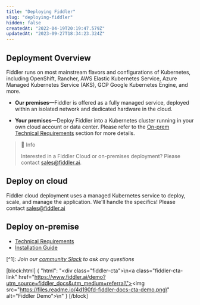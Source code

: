 ```yaml
---
title: "Deploying Fiddler"
slug: "deploying-fiddler"
hidden: false
createdAt: "2022-04-19T20:19:47.579Z"
updatedAt: "2023-09-27T18:34:23.324Z"
---
```

## Deployment Overview

Fiddler runs on most mainstream flavors and configurations of Kubernetes, including OpenShift, Rancher, AWS Elastic Kubernetes Service, Azure Managed Kubernetes Service (AKS), GCP Google Kubernetes Engine, and more.

- **Our premises**—Fiddler is offered as a fully managed service, deployed within an isolated network and dedicated hardware in the cloud.

- **Your premises**—Deploy Fiddler into a Kubernetes cluster running in your own cloud account or data center. Please refer to the [On-prem Technical Requirements](doc:technical-requirements#system-requirements) section for more details.

> 📘 Info
> 
> Interested in a Fiddler Cloud or on-premises deployment?  Please contact [sales@fiddler.ai](mailto:sales@fiddler.ai).

## Deploy on cloud

Fiddler cloud deployment uses a managed Kubernetes service to deploy, scale, and manage the application. We'll handle the specifics! Please contact [sales@fiddler.ai](mailto:sales@fiddler.ai)

## Deploy on-premise

- [Technical Requirements](doc:technical-requirements) 
- [Installation Guide](doc:installation-guide)

[^1]\: _Join our [community Slack](https://www.fiddler.ai/slackinvite) to ask any questions_

[block:html]
{
  "html": "<div class=\"fiddler-cta\">\n<a class=\"fiddler-cta-link\" href=\"https://www.fiddler.ai/demo?utm_source=fiddler_docs&utm_medium=referral\"><img src=\"https://files.readme.io/4d190fd-fiddler-docs-cta-demo.png\" alt=\"Fiddler Demo\"></a>\n</div>"
}
[/block]